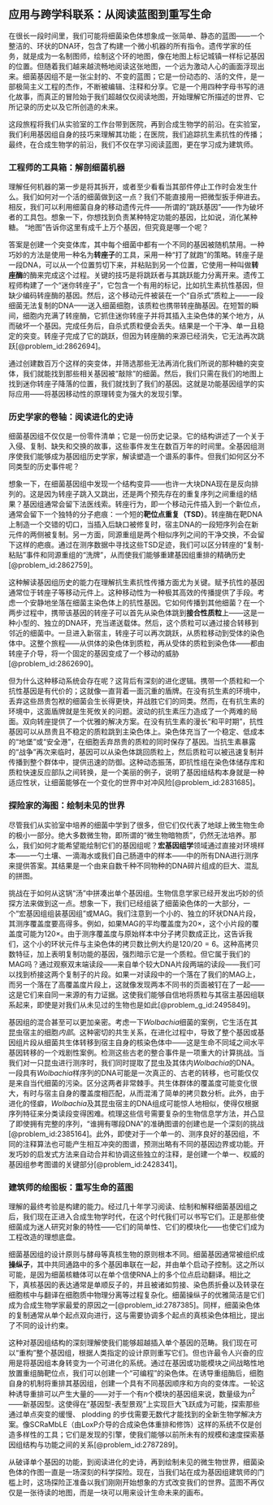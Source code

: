 ## 应用与跨学科联系：从阅读蓝图到重写生命

在很长一段时间里，我们可能将细菌染色体想象成一张简单、静态的蓝图——一个整洁的、环状的DNA环，包含了构建一个微小机器的所有指令。遗传学家的任务，就是成为一名制图师，绘制这个环的地图，像在地图上标记城镇一样标记基因的位置。但随着我们越来越流畅地阅读这张地图，一个远为激动人心的画面浮现出来。细菌基因组不是一张尘封的、不变的蓝图；它是一份动态的、活的文件，是一部极简主义工程的杰作，不断被编辑、注释和分享。它是一个用四种字母书写的进化故事，而真正的冒险始于我们超越仅仅阅读地图，开始理解它所描述的世界、它所记录的历史以及它所创造的未来。

这段旅程将我们从实验室的工作台带到医院，再到合成生物学的前沿。在实验室，我们利用基因组自身的技巧来理解其功能；在医院，我们追踪抗生素抗性的传播；最终，在合成生物学的前沿，我们不仅在学习阅读蓝图，更在学习成为建筑师。

### 工程师的工具箱：解剖细菌机器

理解任何机器的第一步是将其拆开，或者至少看看当其部件停止工作时会发生什么。我们如何对一个活的细菌做到这一点？我们不能直接用一把微型扳手伸进去。相反，我们可以利用细菌自身的移动遗传元件——所谓的“跳跃基因”——作为破坏者的工具包。想象一下，你想找到负责某种特定功能的基因，比如说，消化某种糖。 “地图”告诉你这里有成千上万个基因，但究竟是哪一个呢？

答案是创建一个突变体库，其中每个细菌中都有一个不同的基因被随机禁用。一种巧妙的方法是使用一种名为**转座子**的工具，采用一种“打了就跑”的策略。转座子是一段DNA，可以从一个位置剪切下来，并粘贴到另一个位置，它使用一种叫做**转座酶**的酶来完成这个过程。关键的技巧是将跳跃者与其跳跃能力分离开来。遗传工程师构建了一个“迷你转座子”，它包含一个有用的标记，比如抗生素抗性基因，但缺少编码转座酶的基因。然后，这个移动元件被装在一个“自杀式”质粒上——一段细菌无法复制的DNA——送入细菌细胞，该质粒也携带转座酶基因。在短暂的瞬间，细胞内充满了转座酶，它抓住迷你转座子并将其插入主染色体的某个地方，从而破坏一个基因。完成任务后，自杀式质粒便会丢失。结果是一个干净、单一且稳定的突变。转座子完成了它的跳跃，但因为转座酶的来源已经消失，它无法再次跳跃[@problem_id:2862694]。

通过创建数百万个这样的突变体，并筛选那些无法再消化我们所说的那种糖的突变体，我们就能找到那些相关基因被“敲除”的细菌。然后，我们只需在我们的地图上找到迷你转座子降落的位置，我们就找到了我们的基因。这就是功能基因组学的实际应用——将基因移动性的原理转变为强大的发现引擎。

### 历史学家的卷轴：阅读进化的史诗

细菌基因组不仅仅是一份零件清单；它是一份历史记录。它的结构讲述了一个关于入侵、复制、缺失和交换的故事，这些事件发生在数百万年的时间里。全基因组测序使我们能够成为基因组历史学家，解读塑造一个谱系的事件。但我们如何区分不同类型的历史事件呢？

想象一下，在细菌基因组中发现一个结构变异——也许一大块DNA现在是反向排列的。这是因为转座子跳入又跳出，还是两个预先存在的重复序列之间重组的结果？基因组通常会留下法医线索。转座行为，即一个移动元件插入到一个新位点，通常会留下一个独特的分子疤痕：一个短的**靶位点重复（TSD）**。转座酶在靶DNA上制造一个交错的切口，当插入后缺口被修复时，宿主DNA的一段短序列会在新元件的两侧被复制。另一方面，同源重组是两个相似序列之间的干净交换，不会留下这样的疤痕。通过在测序数据中寻找这些TSD足迹，我们可以区分转座的“复制-粘贴”事件和同源重组的“洗牌”，从而使我们能够重建基因组重排的精确历史[@problem_id:2862759]。

这种解读基因组历史的能力在理解抗生素抗性传播方面尤为关键。赋予抗性的基因通常位于转座子等移动元件上。这种移动性为一种极其高效的传播提供了手段。考虑一个安静地坐落在细菌主染色体上的抗性基因。它如何传播到其他细菌？在一个两步过程中，携带该基因的转座子可以首先从染色体跳到**接合性质粒**上——这是一种小型的、独立的DNA环，充当递送载体。然后，这个质粒可以通过接合转移到邻近的细菌中。一旦进入新宿主，转座子可以再次跳跃，从质粒移动到受体的染色体中。这整个旅程——从供体的染色体到质粒，再从受体的质粒到染色体——都由转座子介导，将一个固定的基因变成了一个移动的威胁[@problem_id:2862690]。

但为什么这种移动系统会存在呢？这背后有深刻的进化逻辑。携带一个质粒和一个抗性基因是有代价的；这就像一直背着一面沉重的盾牌。在没有抗生素的环境中，丢弃这些昂贵包袱的细菌会生长得更快，并战胜它们的同类。然而，在有抗生素的环境中，这面盾牌就是生死攸关的问题。波动的抗生素压力造成了一个两难的局面。双向转座提供了一个优雅的解决方案。在没有抗生素的漫长“和平时期”，抗性基因可以从昂贵且不稳定的质粒跳到主染色体上。染色体充当了一个稳定、低成本的“地堡”或“安全港”，在细胞丢弃昂贵的质粒的同时保存了基因。当抗生素暴露的“战争”再次来临时，基因可以从染色体跳回质粒上，然后质粒可以被迅速复制并传播到整个群体中，提供迅速的防御。这种动态振荡，即抗性组在染色体储存库和质粒快速反应部队之间转换，是一个美丽的例子，说明了基因组结构本身就是一种适应性状，让细菌能够在一个变化的世界中对冲风险[@problem_id:2831685]。

### 探险家的海图：绘制未见的世界

尽管我们从实验室中培养的细菌中学到了很多，但它们仅代表了地球上微生物生命的极小一部分。绝大多数微生物，即所谓的“微生物暗物质”，仍然无法培养。那么，我们如何才能希望能绘制它们的基因组呢？**宏基因组学**领域通过直接对环境样本——一勺土壤、一滴海水或我们自己肠道中的样本——中的所有DNA进行测序来提供答案。其结果是一个由来自数千种不同物种的DNA碎片组成的巨大、混乱的拼图。

挑战在于如何从这锅“汤”中拼凑出单个基因组。生物信息学家已经开发出巧妙的侦探方法来做到这一点。想象一下，我们已经组装了细菌染色体的一大部分，一个“宏基因组组装基因组”或MAG。我们注意到一个小的、独立的环状DNA片段，其测序覆盖度要高得多。例如，如果MAG的平均覆盖度为$20\times$，这个小片段的覆盖度可能为$120\times$。由于测序覆盖度与原始样本中分子拷贝数成正比，这告诉我们，这个小的环状元件与主染色体的拷贝数比例大约是$120/20 = 6$。这种高拷贝数特征，加上表明复制功能的基因，强烈暗示它是一个质粒。但它属于我们的MAG吗？通过观察双末端读段——来自单个较大DNA片段两端的读段——我们可以找到桥接这两个复制子的片段。如果一对读段中的一个落在了我们的MAG上，而另一个落在了高覆盖度片段上，这就像发现两本不同书的页面被钉在了一起——这是它们来自同一来源的有力证据。这使我们能够自信地将质粒与其宿主基因组联系起来，即使是对我们从未见过的生物也是如此[@problem_g_id:2495849]。

基因组的混合甚至可以更加亲密。考虑一下*Wolbachia*细菌的案例，它生活在其昆虫宿主的细胞*内部*。这种密切的共生关系，在进化过程中，导致了整个基因或基因组片段从细菌共生体转移到宿主自身的核染色体中——这是生命不同域之间水平基因转移的一个戏剧性案例。检测这些古老的整合事件是一项重大的计算挑战。当我们对一只昆虫进行测序时，我们同时提取了昆虫及其体内*Wolbachia*的DNA。一段具有*Wolbachia*样序列的DNA可能是一次真正的、古老的转移，也可能仅仅是来自当代细菌的污染。区分这两者非常棘手。共生体群体的覆盖度可能变化很大，有时与宿主自身的覆盖度相匹配，从而混淆了简单的拷贝数分析。此外，由于进化的怪癖，*Wolbachia*及其昆虫宿主的DNA组成可能惊人地相似，使得仅根据序列特征来分类读段变得困难。梳理这些信号需要复杂的生物信息学方法，并凸显了即使拥有完整的序列，“谁拥有哪段DNA”的准确图谱的创建也是一个深刻的挑战[@problem_id:2385164]。此外，即使对于一个单一的、测序良好的基因组，不同的注释算法也可能产生相互冲突的图谱，预测出略有不同的基因边界或功能。开发巧妙的启发式方法来自动合并和协调这些独立的注释，是创建一个单一、权威的基因组参考图谱的关键部分[@problem_id:2428341]。

### 建筑师的绘图板：重写生命的蓝图

理解的最终考验是构建的能力。经过几十年学习阅读、绘制和解释细菌基因组之后，我们现在正进入合成生物学时代，在这个时代我们可以书写它们。正是那些使细菌成为迷人研究对象的特性——它们的简单性、它们的模块化——也使它们成为工程改造的理想底盘。

细菌基因组的设计原则与酵母等真核生物的原则根本不同。细菌基因通常被组织成**操纵子**，其中共同通路中的多个基因串联在一起，并由单个启动子控制。这之所以可能，是因为细菌核糖体可以在单个信使RNA上的多个位点启动翻译。相比之下，真核基因的表达通常是单顺反子的，并且被诸如剪接、染色质折叠以及转录在细胞核中与翻译在细胞质中物理分离等过程复杂化。细菌操纵子的优雅简洁是它们成为合成生物学家最爱的原因之一[@problem_id:2787385]。同样，细菌染色体的复制通常从单个起点双向进行，这与需要协调多个起点的真核染色体相比，提出了不同的设计约束。

这种对基因组结构的深刻理解使我们能够超越插入单个基因的范畴。我们现在可以“重构”整个基因组，根据人类指定的设计原则重写它们。但也许最令人兴奋的应用是将基因组本身转变为一个可进化的系统。通过在基因或功能模块之间战略性地放置重组酶靶位点，我们可以创建一个“可编程”的染色体。在诱导重组酶后，细胞自身的机制将重排其基因组，创建一个具有不同基因顺序和方向的变体库。一轮这种诱导重排可以产生大量的——对于一个有$n$个模块的基因组来说，数量级为$n^2$——新基因型。这使得在“基因型-表型景观”上实现巨大飞跃成为可能，探索那些通过单点突变的缓慢、 plodding 的步伐需要无数代才能找到的全新生物学解决方案。像SCRaMbLE（由LoxP介导的合成染色体重排和修饰）这样的系统不仅是创造多样性的工具；它们是发现的引擎，使我们能够以前所未有的规模和速度探索基因组结构与功能之间的关系[@problem_id:2787289]。

从破译单个基因的功能，到阅读进化的史诗，再到绘制未见的微生物世界，细菌染色体的作图一直是一场深刻的科学探险。现在，当我们站在成为基因组建筑师的门槛上时，这场探险正准备以我们刚刚开始想象的方式改变我们的世界。蓝图不再仅仅是一张待读的地图，而是一块可以用来设计生命未来的画布。